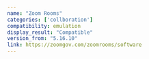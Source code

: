 ```yaml
---
name: "Zoom Rooms"
categories: ['collboration']
compatibility: emulation
display_result: "Compatible"
version_from: "5.16.10"
link: https://zoomgov.com/zoomrooms/software
---
```


